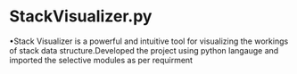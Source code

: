 # StackVisualizer.py
 
•Stack Visualizer is a powerful and intuitive tool for visualizing the workings of stack data
structure.Developed the project using python langauge and imported the selective modules as per
requirment
